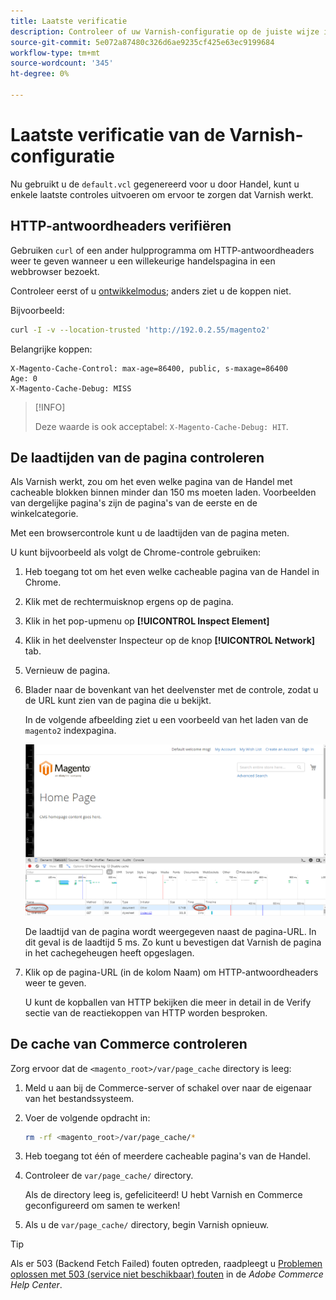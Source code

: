 ```yaml
---
title: Laatste verificatie
description: Controleer of uw Varnish-configuratie op de juiste wijze is ingesteld voor gebruik met de Adobe Commerce-toepassing.
source-git-commit: 5e072a87480c326d6ae9235cf425e63ec9199684
workflow-type: tm+mt
source-wordcount: '345'
ht-degree: 0%

---
```



# Laatste verificatie van de Varnish-configuratie

Nu gebruikt u de `default.vcl` gegenereerd voor u door Handel, kunt u enkele laatste controles uitvoeren om ervoor te zorgen dat Varnish werkt.

## HTTP-antwoordheaders verifiëren

Gebruiken `curl` of een ander hulpprogramma om HTTP-antwoordheaders weer te geven wanneer u een willekeurige handelspagina in een webbrowser bezoekt.

Controleer eerst of u [ontwikkelmodus](../cli/set-mode.md#change-to-developer-mode); anders ziet u de koppen niet.

Bijvoorbeeld:

```bash
curl -I -v --location-trusted 'http://192.0.2.55/magento2'
```

Belangrijke koppen:

```terminal
X-Magento-Cache-Control: max-age=86400, public, s-maxage=86400
Age: 0
X-Magento-Cache-Debug: MISS
```

>[!INFO]
>
>Deze waarde is ook acceptabel: `X-Magento-Cache-Debug: HIT`.

## De laadtijden van de pagina controleren

Als Varnish werkt, zou om het even welke pagina van de Handel met cacheable blokken binnen minder dan 150 ms moeten laden. Voorbeelden van dergelijke pagina&#39;s zijn de pagina&#39;s van de eerste en de winkelcategorie.

Met een browsercontrole kunt u de laadtijden van de pagina meten.

U kunt bijvoorbeeld als volgt de Chrome-controle gebruiken:

1. Heb toegang tot om het even welke cacheable pagina van de Handel in Chrome.
1. Klik met de rechtermuisknop ergens op de pagina.
1. Klik in het pop-upmenu op **[!UICONTROL Inspect Element]**
1. Klik in het deelvenster Inspecteur op de knop **[!UICONTROL Network]** tab.
1. Vernieuw de pagina.
1. Blader naar de bovenkant van het deelvenster met de controle, zodat u de URL kunt zien van de pagina die u bekijkt.

   In de volgende afbeelding ziet u een voorbeeld van het laden van de `magento2` indexpagina.

   ![Klik op de pagina die u weergeeft](../../assets/configuration/varnish-inspector.png)

   De laadtijd van de pagina wordt weergegeven naast de pagina-URL. In dit geval is de laadtijd 5 ms. Zo kunt u bevestigen dat Varnish de pagina in het cachegeheugen heeft opgeslagen.

1. Klik op de pagina-URL (in de kolom Naam) om HTTP-antwoordheaders weer te geven.

   U kunt de kopballen van HTTP bekijken die meer in detail in de Verify sectie van de reactiekoppen van HTTP worden besproken.

## De cache van Commerce controleren

Zorg ervoor dat de `<magento_root>/var/page_cache` directory is leeg:

1. Meld u aan bij de Commerce-server of schakel over naar de eigenaar van het bestandssysteem.
1. Voer de volgende opdracht in:

   ```bash
   rm -rf <magento_root>/var/page_cache/*
   ```

1. Heb toegang tot één of meerdere cacheable pagina&#39;s van de Handel.
1. Controleer de `var/page_cache/` directory.

   Als de directory leeg is, gefeliciteerd! U hebt Varnish en Commerce geconfigureerd om samen te werken!

1. Als u de `var/page_cache/` directory, begin Varnish opnieuw.

>[!TIP]
>
>Als er 503 (Backend Fetch Failed) fouten optreden, raadpleegt u [Problemen oplossen met 503 (service niet beschikbaar) fouten](https://support.magento.com/hc/en-us/articles/360034631211) in de _Adobe Commerce Help Center_.
